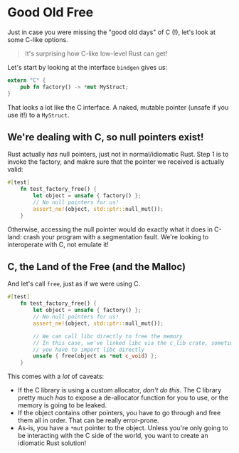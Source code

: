 # Good Old Free

Just in case you were missing the "good old days" of C (!), let's look at some C-like options.

> It's surprising how C-like low-level Rust can get!

Let's start by looking at the interface `bindgen` gives us:

```rust
extern "C" {
    pub fn factory() -> *mut MyStruct;
}
```

That looks a lot like the C interface. A naked, mutable pointer (unsafe if you use it!) to a `MyStruct`.

## We're dealing with C, so null pointers exist!

Rust actually *has* null pointers, just not in normal/idiomatic Rust. Step 1 is to invoke the factory, and makre sure that the pointer we received is actually valid:

```rust
#[test]
    fn test_factory_free() {
        let object = unsafe { factory() };
        // No null pointers for us!
        assert_ne!(object, std::ptr::null_mut());
    }
```

Otherwise, accessing the null pointer would do exactly what it does in C-land: crash your program with a segmentation fault. We're looking to interoperate with C, not emulate it!

## C, the Land of the Free (and the Malloc)

And let's call `free`, just as if we were using C.

```rust
#[test]
    fn test_factory_free() {
        let object = unsafe { factory() };
        // No null pointers for us!
        assert_ne!(object, std::ptr::null_mut());

        // We can call libc directly to free the memory
        // In this case, we've linked libc via the c_lib crate, sometimes
        // you have to import libc directly
        unsafe { free(object as *mut c_void) };
    }
```

This comes with a *lot* of caveats:

* If the C library is using a custom allocator, *don't do this*. The C library pretty much *has* to expose a de-allocator function for you to use, or the memory is going to be leaked.
* If the object contains other pointers, you have to go through and free them all in order. That can be really error-prone.
* As-is, you have a `*mut` pointer to the object. Unless you're only going to be interacting with the C side of the world, you want to create an idiomatic Rust solution!
